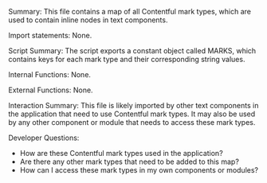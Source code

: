 Summary:
This file contains a map of all Contentful mark types, which are used to contain inline nodes in text components.

Import statements:
None.

Script Summary:
The script exports a constant object called MARKS, which contains keys for each mark type and their corresponding string values.

Internal Functions:
None.

External Functions:
None.

Interaction Summary:
This file is likely imported by other text components in the application that need to use Contentful mark types. It may also be used by any other component or module that needs to access these mark types.

Developer Questions:
- How are these Contentful mark types used in the application?
- Are there any other mark types that need to be added to this map?
- How can I access these mark types in my own components or modules?